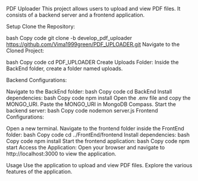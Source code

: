PDF Uploader
This project allows users to upload and view PDF files. It consists of a backend server and a frontend application.

Setup
Clone the Repository:

bash
Copy code
git clone -b develop_pdf_uploader https://github.com/Vima1999green/PDF_UPLOADER.git
Navigate to the Cloned Project:

bash
Copy code
cd PDF_UPLOADER
Create Uploads Folder:
Inside the BackEnd folder, create a folder named uploads.

Backend Configurations:

Navigate to the BackEnd folder:
bash
Copy code
cd BackEnd
Install dependencies:
bash
Copy code
npm install
Open the .env file and copy the MONGO_URI.
Paste the MONGO_URI in MongoDB Compass.
Start the backend server:
bash
Copy code
nodemon server.js
Frontend Configurations:

Open a new terminal.
Navigate to the frontend folder inside the FrontEnd folder:
bash
Copy code
cd ../FrontEnd/frontend
Install dependencies:
bash
Copy code
npm install
Start the frontend application:
bash
Copy code
npm start
Access the Application:
Open your browser and navigate to http://localhost:3000 to view the application.

Usage
Use the application to upload and view PDF files.
Explore the various features of the application.
